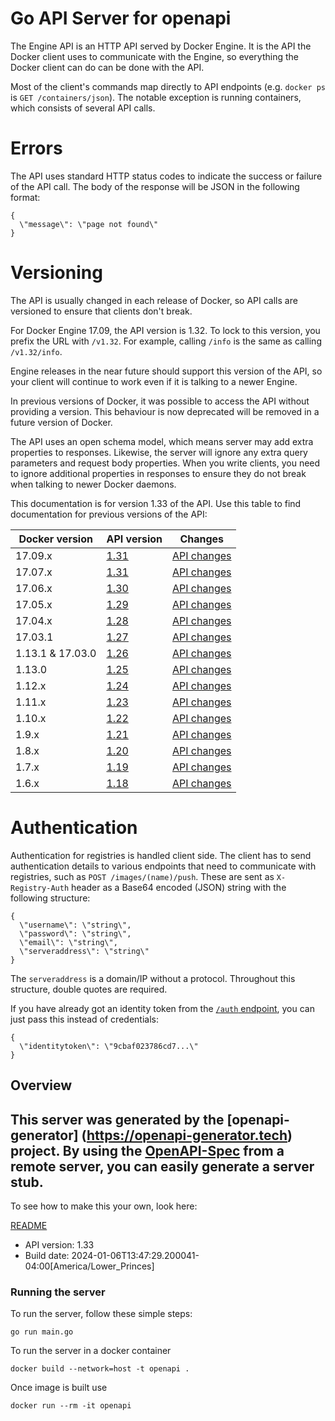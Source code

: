 # Go API Server for openapi

The Engine API is an HTTP API served by Docker Engine. It is the API the Docker client uses to communicate with the Engine, so everything the Docker client can do can be done with the API.

Most of the client's commands map directly to API endpoints (e.g. `docker ps` is `GET /containers/json`). The notable exception is running containers, which consists of several API calls.

# Errors

The API uses standard HTTP status codes to indicate the success or failure of the API call. The body of the response will be JSON in the following format:

```
{
  \"message\": \"page not found\"
}
```

# Versioning

The API is usually changed in each release of Docker, so API calls are versioned to ensure that clients don't break.

For Docker Engine 17.09, the API version is 1.32. To lock to this version, you prefix the URL with `/v1.32`. For example, calling `/info` is the same as calling `/v1.32/info`.

Engine releases in the near future should support this version of the API, so your client will continue to work even if it is talking to a newer Engine.

In previous versions of Docker, it was possible to access the API without providing a version. This behaviour is now deprecated will be removed in a future version of Docker.

The API uses an open schema model, which means server may add extra properties to responses. Likewise, the server will ignore any extra query parameters and request body properties. When you write clients, you need to ignore additional properties in responses to ensure they do not break when talking to newer Docker daemons.

This documentation is for version 1.33 of the API. Use this table to find documentation for previous versions of the API:

Docker version  | API version | Changes
----------------|-------------|---------
17.09.x | [1.31](https://docs.docker.com/engine/api/v1.32/) | [API changes](https://docs.docker.com/engine/api/version-history/#v1-32-api-changes)
17.07.x | [1.31](https://docs.docker.com/engine/api/v1.31/) | [API changes](https://docs.docker.com/engine/api/version-history/#v1-31-api-changes)
17.06.x | [1.30](https://docs.docker.com/engine/api/v1.30/) | [API changes](https://docs.docker.com/engine/api/version-history/#v1-30-api-changes)
17.05.x | [1.29](https://docs.docker.com/engine/api/v1.29/) | [API changes](https://docs.docker.com/engine/api/version-history/#v1-29-api-changes)
17.04.x | [1.28](https://docs.docker.com/engine/api/v1.28/) | [API changes](https://docs.docker.com/engine/api/version-history/#v1-28-api-changes)
17.03.1 | [1.27](https://docs.docker.com/engine/api/v1.27/) | [API changes](https://docs.docker.com/engine/api/version-history/#v1-27-api-changes)
1.13.1 & 17.03.0 | [1.26](https://docs.docker.com/engine/api/v1.26/) | [API changes](https://docs.docker.com/engine/api/version-history/#v1-26-api-changes)
1.13.0 | [1.25](https://docs.docker.com/engine/api/v1.25/) | [API changes](https://docs.docker.com/engine/api/version-history/#v1-25-api-changes)
1.12.x | [1.24](https://docs.docker.com/engine/api/v1.24/) | [API changes](https://docs.docker.com/engine/api/version-history/#v1-24-api-changes)
1.11.x | [1.23](https://docs.docker.com/engine/api/v1.23/) | [API changes](https://docs.docker.com/engine/api/version-history/#v1-23-api-changes)
1.10.x | [1.22](https://docs.docker.com/engine/api/v1.22/) | [API changes](https://docs.docker.com/engine/api/version-history/#v1-22-api-changes)
1.9.x | [1.21](https://docs.docker.com/engine/api/v1.21/) | [API changes](https://docs.docker.com/engine/api/version-history/#v1-21-api-changes)
1.8.x | [1.20](https://docs.docker.com/engine/api/v1.20/) | [API changes](https://docs.docker.com/engine/api/version-history/#v1-20-api-changes)
1.7.x | [1.19](https://docs.docker.com/engine/api/v1.19/) | [API changes](https://docs.docker.com/engine/api/version-history/#v1-19-api-changes)
1.6.x | [1.18](https://docs.docker.com/engine/api/v1.18/) | [API changes](https://docs.docker.com/engine/api/version-history/#v1-18-api-changes)

# Authentication

Authentication for registries is handled client side. The client has to send authentication details to various endpoints that need to communicate with registries, such as `POST /images/(name)/push`. These are sent as `X-Registry-Auth` header as a Base64 encoded (JSON) string with the following structure:

```
{
  \"username\": \"string\",
  \"password\": \"string\",
  \"email\": \"string\",
  \"serveraddress\": \"string\"
}
```

The `serveraddress` is a domain/IP without a protocol. Throughout this structure, double quotes are required.

If you have already got an identity token from the [`/auth` endpoint](#operation/SystemAuth), you can just pass this instead of credentials:

```
{
  \"identitytoken\": \"9cbaf023786cd7...\"
}
```


## Overview
This server was generated by the [openapi-generator]
(https://openapi-generator.tech) project.
By using the [OpenAPI-Spec](https://github.com/OAI/OpenAPI-Specification) from a remote server, you can easily generate a server stub.
-

To see how to make this your own, look here:

[README](https://openapi-generator.tech)

- API version: 1.33
- Build date: 2024-01-06T13:47:29.200041-04:00[America/Lower_Princes]


### Running the server
To run the server, follow these simple steps:

```
go run main.go
```

To run the server in a docker container
```
docker build --network=host -t openapi .
```

Once image is built use
```
docker run --rm -it openapi
```

